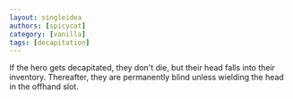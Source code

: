 ```yaml
---
layout: singleidea
authors: [spicycat]
category: [vanilla]
tags: [decapitation]
---
```

If the hero gets decapitated, they don't die, but their head falls into their
inventory. Thereafter, they are permanently blind unless wielding the head in
the offhand slot.
